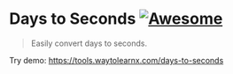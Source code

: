 # Days to Seconds [![Awesome](https://cdn.rawgit.com/sindresorhus/awesome/d7305f38d29fed78fa85652e3a63e154dd8e8829/media/badge.svg)](https://github.com/sindresorhus/awesome)

>Easily convert days to seconds.

Try demo: https://tools.waytolearnx.com/days-to-seconds
